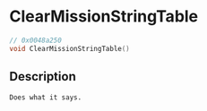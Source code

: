 # ClearMissionStringTable
```c
// 0x0048a250
void ClearMissionStringTable()
```
## Description
```
Does what it says.
```
